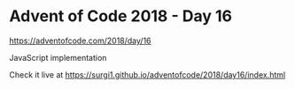 # Advent of Code 2018 - Day 16

https://adventofcode.com/2018/day/16

JavaScript implementation

Check it live at https://surgi1.github.io/adventofcode/2018/day16/index.html